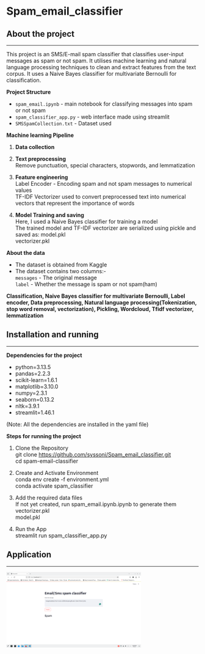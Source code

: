 # Spam_email_classifier
## About the project
---
This project is an SMS/E-mail spam classifier that classifies user-input messages as spam or not spam. It utilises machine learning and natural language processing techniques to clean and extract features from the text corpus. It uses a Naive Bayes classifier for multivariate Bernoulli for classification.

**Project Structure**<br/>
- `spam_email.ipynb` - main notebook for classifying messages into spam or not spam
- `spam_classifier_app.py` - web interface made using streamlit
- `SMSSpamCollection.txt` - Dataset used<br/>

**Machine learning Pipeline**<br/>
1. **Data collection**<br/>

2. **Text preprocessing**   
   Remove punctuation, special characters, stopwords, and lemmatization<br/>
   
3. **Feature engineering**<br/>
   Label Encoder - Encoding spam and not spam messages to numerical values<br/>
   TF-IDF Vectorizer used to convert preprocessed text into numerical vectors that represent the importance of words<br/>

4. **Model Training and saving**<br/>
   Here, I used a Naive Bayes classifier for training a model<br/>
   The trained model and TF-IDF vectorizer are serialized using pickle and saved as:
    model.pkl<br/>
    vectorizer.pkl<br/>

**About the data**<br/>
- The dataset is obtained from Kaggle
- The dataset contains two columns:- <br/>
  `messages` - The original message<br/>
  `label` - Whether the message is spam or not spam(ham)<br/>

**Classification, Naive Bayes classifier for multivariate Bernoulli, Label encoder, Data preprocessing, Natural language processing(Tokenization, stop word removal, vectorization), Pickling, Wordcloud, Tfidf vectorizer, lemmatization** 

## Installation and running 
---
**Dependencies for the project**<br/>
  - python=3.13.5
  - pandas=2.2.3
  - scikit-learn=1.6.1
  - matplotlib=3.10.0
  - numpy=2.3.1
  - seaborn=0.13.2
  - nltk=3.9.1
  - streamlit=1.46.1<br/>
  
  (Note: All the dependencies are installed in the yaml file)<br/>

**Steps for running the project**<br/>
1. Clone the Repository<br/>
   git clone https://github.com/syssoni/Spam_email_classifier.git<br/>
   cd spam-email-classifier<br/>
   
2. Create and Activate Environment<br/>
   conda env create -f environment.yml<br/>
   conda activate spam_classifier<br/>
   
4. Add the required data files<br/>
   If not yet created, run spam_email.ipynb.ipynb to generate them<br/>
   vectorizer.pkl<br/>
   model.pkl<br/>
   
5. Run the App<br/>
   streamlit run spam_classifier_app.py<br/>
   
## Application
---
<img src="https://raw.githubusercontent.com/syssoni/Spam_email_classifier/main/Web_app/web_app.png" alt="Web application" width="70%">


